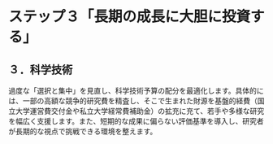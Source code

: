 # ステップ３「長期の成長に大胆に投資する」

## ３．科学技術

過度な「選択と集中」を見直し、科学技術予算の配分を最適化します。具体的には、一部の高額な競争的研究費を精査し、そこで生まれた財源を基盤的経費（国立大学運営費交付金や私立大学経常費補助金）の拡充に充て、若手や多様な研究を幅広く支援します。また、短期的な成果に偏らない評価基準を導入し、研究者が長期的な視点で挑戦できる環境を整えます。